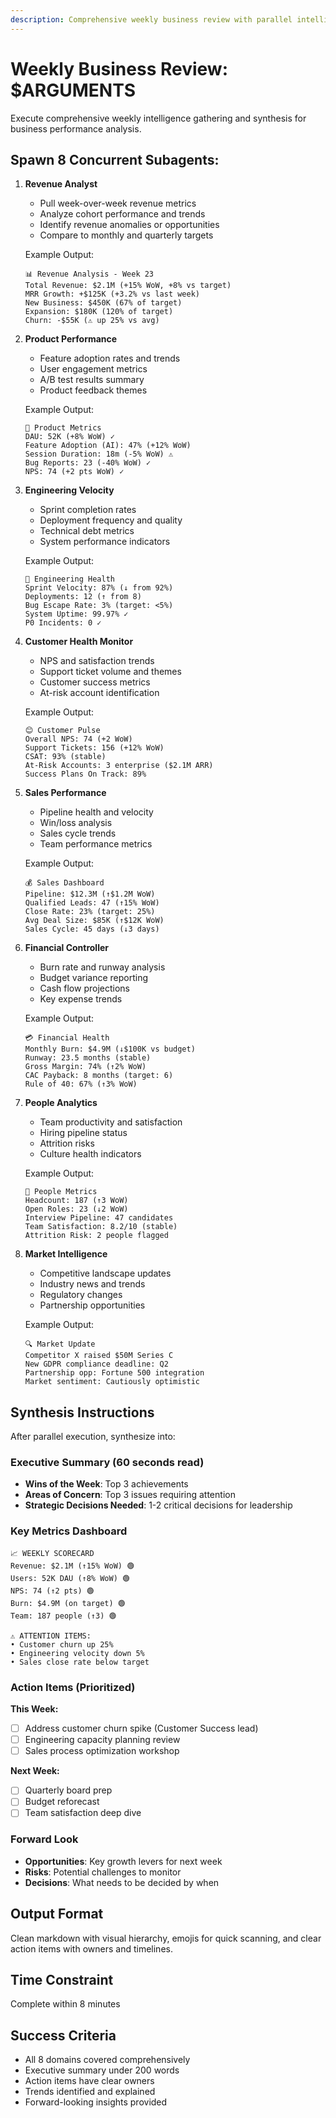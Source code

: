```yaml
---
description: Comprehensive weekly business review with parallel intelligence gathering
---
```


# Weekly Business Review: $ARGUMENTS

Execute comprehensive weekly intelligence gathering and synthesis for business performance analysis.

## Spawn 8 Concurrent Subagents:

1. **Revenue Analyst**
   - Pull week-over-week revenue metrics
   - Analyze cohort performance and trends
   - Identify revenue anomalies or opportunities
   - Compare to monthly and quarterly targets
   
   Example Output:
   ```
   📊 Revenue Analysis - Week 23
   Total Revenue: $2.1M (+15% WoW, +8% vs target)
   MRR Growth: +$125K (+3.2% vs last week)
   New Business: $450K (67% of target)
   Expansion: $180K (120% of target)
   Churn: -$55K (⚠️ up 25% vs avg)
   ```

2. **Product Performance**
   - Feature adoption rates and trends
   - User engagement metrics
   - A/B test results summary
   - Product feedback themes
   
   Example Output:
   ```
   🎯 Product Metrics
   DAU: 52K (+8% WoW) ✓
   Feature Adoption (AI): 47% (+12% WoW)
   Session Duration: 18m (-5% WoW) ⚠️
   Bug Reports: 23 (-40% WoW) ✓
   NPS: 74 (+2 pts WoW) ✓
   ```

3. **Engineering Velocity**
   - Sprint completion rates
   - Deployment frequency and quality
   - Technical debt metrics
   - System performance indicators
   
   Example Output:
   ```
   🔧 Engineering Health
   Sprint Velocity: 87% (↓ from 92%)
   Deployments: 12 (↑ from 8)
   Bug Escape Rate: 3% (target: <5%)
   System Uptime: 99.97% ✓
   P0 Incidents: 0 ✓
   ```

4. **Customer Health Monitor**
   - NPS and satisfaction trends
   - Support ticket volume and themes
   - Customer success metrics
   - At-risk account identification
   
   Example Output:
   ```
   😊 Customer Pulse
   Overall NPS: 74 (+2 WoW)
   Support Tickets: 156 (+12% WoW)
   CSAT: 93% (stable)
   At-Risk Accounts: 3 enterprise ($2.1M ARR)
   Success Plans On Track: 89%
   ```

5. **Sales Performance**
   - Pipeline health and velocity
   - Win/loss analysis
   - Sales cycle trends
   - Team performance metrics
   
   Example Output:
   ```
   💰 Sales Dashboard
   Pipeline: $12.3M (↑$1.2M WoW)
   Qualified Leads: 47 (↑15% WoW)
   Close Rate: 23% (target: 25%)
   Avg Deal Size: $85K (↑$12K WoW)
   Sales Cycle: 45 days (↓3 days)
   ```

6. **Financial Controller**
   - Burn rate and runway analysis
   - Budget variance reporting
   - Cash flow projections
   - Key expense trends
   
   Example Output:
   ```
   💳 Financial Health
   Monthly Burn: $4.9M (↓$100K vs budget)
   Runway: 23.5 months (stable)
   Gross Margin: 74% (↑2% WoW)
   CAC Payback: 8 months (target: 6)
   Rule of 40: 67% (↑3% WoW)
   ```

7. **People Analytics**
   - Team productivity and satisfaction
   - Hiring pipeline status
   - Attrition risks
   - Culture health indicators
   
   Example Output:
   ```
   👥 People Metrics
   Headcount: 187 (↑3 WoW)
   Open Roles: 23 (↓2 WoW)
   Interview Pipeline: 47 candidates
   Team Satisfaction: 8.2/10 (stable)
   Attrition Risk: 2 people flagged
   ```

8. **Market Intelligence**
   - Competitive landscape updates
   - Industry news and trends
   - Regulatory changes
   - Partnership opportunities
   
   Example Output:
   ```
   🔍 Market Update
   Competitor X raised $50M Series C
   New GDPR compliance deadline: Q2
   Partnership opp: Fortune 500 integration
   Market sentiment: Cautiously optimistic
   ```

## Synthesis Instructions

After parallel execution, synthesize into:

### Executive Summary (60 seconds read)
- **Wins of the Week**: Top 3 achievements
- **Areas of Concern**: Top 3 issues requiring attention
- **Strategic Decisions Needed**: 1-2 critical decisions for leadership

### Key Metrics Dashboard
```
📈 WEEKLY SCORECARD
Revenue: $2.1M (↑15% WoW) 🟢
Users: 52K DAU (↑8% WoW) 🟢  
NPS: 74 (↑2 pts) 🟢
Burn: $4.9M (on target) 🟢
Team: 187 people (↑3) 🟢

⚠️ ATTENTION ITEMS:
• Customer churn up 25%
• Engineering velocity down 5%
• Sales close rate below target
```

### Action Items (Prioritized)
**This Week:**
- [ ] Address customer churn spike (Customer Success lead)
- [ ] Engineering capacity planning review
- [ ] Sales process optimization workshop

**Next Week:**
- [ ] Quarterly board prep
- [ ] Budget reforecast
- [ ] Team satisfaction deep dive

### Forward Look
- **Opportunities**: Key growth levers for next week
- **Risks**: Potential challenges to monitor
- **Decisions**: What needs to be decided by when

## Output Format
Clean markdown with visual hierarchy, emojis for quick scanning, and clear action items with owners and timelines.

## Time Constraint
Complete within 8 minutes

## Success Criteria
- All 8 domains covered comprehensively
- Executive summary under 200 words
- Action items have clear owners
- Trends identified and explained
- Forward-looking insights provided